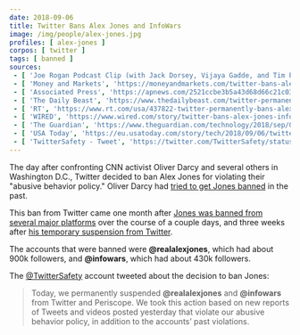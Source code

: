 ```yaml
---
date: 2018-09-06
title: Twitter Bans Alex Jones and InfoWars
image: /img/people/alex-jones.jpg
profiles: [ alex-jones ]
corpos: [ twitter ]
tags: [ banned ]
sources:
 - [ 'Joe Rogan Podcast Clip (with Jack Dorsey, Vijaya Gadde, and Tim Pool)', 'https://www.youtube.com/watch?v=K-6n46X__WQ' ]
 - [ 'Money and Markets', 'https://moneyandmarkets.com/twitter-bans-alex-jones/' ]
 - [ 'Associated Press', 'https://apnews.com/2521ccbe3b5a43d68d66c21c030a7f2d' ]
 - [ 'The Daily Beast', 'https://www.thedailybeast.com/twitter-permanently-bans-alex-jones-and-infowars/' ]
 - [ 'RT', 'https://www.rt.com/usa/437822-twitter-permanently-bans-alex-jones/' ]
 - [ 'WIRED', 'https://www.wired.com/story/twitter-bans-alex-jones-infowars/' ]
 - [ 'The Guardian', 'https://www.theguardian.com/technology/2018/sep/06/twitter-permanently-bans-conspiracy-theorist-alex-jones' ]
 - [ 'USA Today', 'https://eu.usatoday.com/story/tech/2018/09/06/twitter-bans-alex-jones-and-his-conspiracy-site-infowars/1216107002/' ]
 - [ 'TwitterSafety - Tweet', 'https://twitter.com/TwitterSafety/status/1037804427992686593' ]
---
```


The day after confronting CNN activist Oliver Darcy and several others in Washington D.C., Twitter decided to ban Alex Jones for violating their "abusive behavior policy."
Oliver Darcy had [tried to get Jones banned](https://money.cnn.com/2018/08/09/media/twitter-infowars-alex-jones/index.html) in the past.

This ban from Twitter came one month after [Jones was banned from several major platforms](/events/alex-jones-mass-banned/) over the course of a couple days, and three weeks after [his temporary suspension from Twitter](/events/twitter-suspends-alex-jones/).

The accounts that were banned were **@realalexjones**, which had about 900k followers, and **@infowars**, which had about 430k followers.

The [@TwitterSafety](https://twitter.com/TwitterSafety/status/1037804427992686593) account tweeted about the decision to ban Jones:
> Today, we permanently suspended **@realalexjones** and **@infowars** from Twitter and Periscope.
> We took this action based on new reports of Tweets and videos posted yesterday that violate our abusive behavior policy, in addition to the accounts’ past violations.
